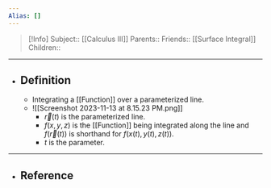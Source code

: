 ```yaml
---
Alias: []
---
```

> [!Info]
> Subject:: [[Calculus III]]
> Parents:: 
> Friends:: [[Surface Integral]]
> Children:: 
---
- ## Definition
	- Integrating a [[Function]] over a parameterized line. 
	- ![[Screenshot 2023-11-13 at 8.15.23 PM.png]]
		- $\vec{r}(t)$ is the parameterized line.
		- $f(x,y,z)$ is the [[Function]] being integrated along the line and $f(\vec{r}(t))$ is shorthand for $f(x(t),y(t),z(t))$.
		- $t$ is the parameter.
---
- ## Reference